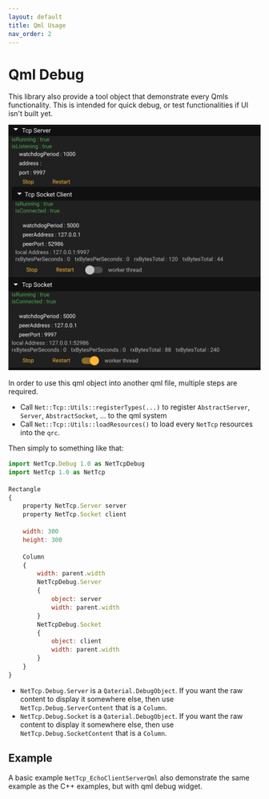 ```yaml
---
layout: default
title: Qml Usage
nav_order: 2
---
```


# Qml Debug

This library also provide a tool object that demonstrate every Qmls functionality. This is intended for quick debug, or test functionalities if UI isn't built yet.

![Qml](./Qml.png)

In order to use this qml object into another qml file, multiple steps are required.

* Call `Net::Tcp::Utils::registerTypes(...)` to register `AbstractServer`, `Server`, `AbstractSocket`, ... to the qml system
* Call `Net::Tcp::Utils::loadResources()` to load every `NetTcp` resources into the `qrc`.

Then simply to something like that:

```js
import NetTcp.Debug 1.0 as NetTcpDebug
import NetTcp 1.0 as NetTcp

Rectangle
{
    property NetTcp.Server server
    property NetTcp.Socket client

    width: 300
    height: 300

    Column
    {
        width: parent.width
        NetTcpDebug.Server
        {
            object: server
            width: parent.width
        }
        NetTcpDebug.Socket
        {
            object: client
            width: parent.width
        }
    }
}
```

* `NetTcp.Debug.Server` is a `Qaterial.DebugObject`. If you want the raw content to display it somewhere else, then use `NetTcp.Debug.ServerContent` that is a `Column`.
* `NetTcp.Debug.Socket` is a `Qaterial.DebugObject`. If you want the raw content to display it somewhere else, then use `NetTcp.Debug.SocketContent` that is a `Column`.

## Example

A basic example `NetTcp_EchoClientServerQml` also demonstrate the same example as the C++ examples, but with qml debug widget.